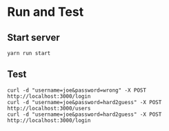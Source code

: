 # Run and Test

## Start server
```
yarn run start
```

## Test
```
curl -d "username=joe&password=wrong" -X POST http://localhost:3000/login
curl -d "username=joe&password=hard2guess" -X POST http://localhost:3000/users
curl -d "username=joe&password=hard2guess" -X POST http://localhost:3000/login

```
